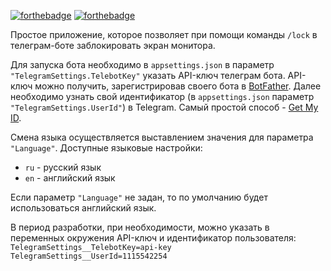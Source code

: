 ﻿[![forthebadge](https://forthebadge.com/images/badges/built-with-love.svg)](https://forthebadge.com) [![forthebadge](https://forthebadge.com/images/badges/ctrl-c-ctrl-v.svg)](https://forthebadge.com)

Простое приложение, которое позволяет при помощи команды `/lock` в телеграм-боте заблокировать экран монитора.

Для запуска бота необходимо в `appsettings.json` в параметр `"TelegramSettings.TelebotKey"` указать API-ключ телеграм бота. API-ключ можно получить, зарегистрировав своего бота в [BotFather](https://t.me/botfather). 
Далее необходимо узнать свой идентификатор (в `appsettings.json` параметр `"TelegramSettings.UserId"`) в Telegram. Самый простой способ - [Get My ID](https://t.me/getmyid_bot).

Смена языка осуществляется выставлением значения для параметра `"Language"`. Доступные языковые настройки:
* `ru` - русский язык
* `en` - английский язык

Если параметр `"Language"` не задан, то по умолчанию будет использоваться английский язык.

В период разработки, при необходимости, можно указать в переменных окружения API-ключ и идентификатор пользователя:
`TelegramSettings__TelebotKey=api-key` `TelegramSettings__UserId=1115542254`